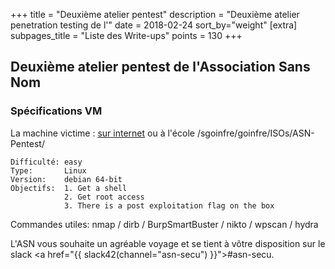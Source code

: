 +++
title = "Deuxième atelier pentest"
description = "Deuxième atelier penetration testing de l'"
date = 2018-02-24
sort_by="weight"
[extra]
subpages_title = "Liste des Write-ups"
points = 130
+++

## Deuxième atelier pentest de l'Association Sans Nom

### Spécifications VM

La machine victime&nbsp;: [sur internet](http://pentest02.sansnom.org/) ou à
l'école /sgoinfre/goinfre/ISOs/ASN-Pentest/

    Difficulté: easy
    Type:       Linux
    Version:    debian 64-bit
    Objectifs:  1. Get a shell 
                2. Get root access 
                3. There is a post exploitation flag on the box

Commandes utiles:  nmap / dirb / BurpSmartBuster / nikto / wpscan / hydra

L'ASN vous souhaite un agréable voyage et se tient à vôtre disposition sur le
slack <a href="{{ slack42(channel="asn-secu") }}">#asn-secu</a>.
